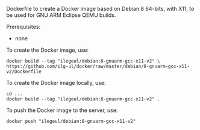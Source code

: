 Dockerfile to create a Docker image based on Debian 8 64-bits, with X11, to be used for GNU ARM Eclipse QEMU builds.

Prerequisites:

- none


To create the Docker image, use:

	docker build --tag "ilegeul/debian:8-gnuarm-gcc-x11-v2" \
	https://github.com/ilg-ul/docker/raw/master/debian/8-gnuarm-gcc-x11-v2/Dockerfile

To create the Docker image locally, use:

	cd ...
	docker build --tag "ilegeul/debian:8-gnuarm-gcc-x11-v2" .

To push the Docker image to the server, use:

	docker push "ilegeul/debian:8-gnuarm-gcc-x11-v2"